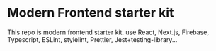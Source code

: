 # Modern Frontend starter kit
This repo is modern frontend starter kit.
use React, Next.js, Firebase, Typescript, ESLint, stylelint, Prettier, Jest+testing-library...